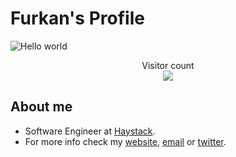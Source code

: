 # Furkan's Profile

<img src="https://i.imgur.com/FKHj8Pb.png" alt="Hello world">

<p align="center"> 
  Visitor count<br>
    <img src="https://profile-counter.glitch.me/furkandoganktf/count.svg" />
</p>

## About me

- Software Engineer at [Haystack](http://usehaystack.io/).
- For more info check my [website](http://furkandoganktf.github.io), [email](mailto:furkandoganktf@gmail.com) or [twitter](https://twitter.com/furkandoganktf).
